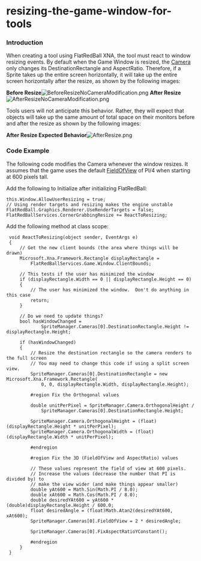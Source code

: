 # resizing-the-game-window-for-tools

### Introduction

When creating a tool using FlatRedBall XNA, the tool must react to window resizing events. By default when the Game Window is resized, the [Camera](../../../../frb/docs/index.php) only changes its DestinationRectangle and AspectRatio. Therefore, if a Sprite takes up the entire screen horizontally, it will take up the entire screen horizontally after the resize, as shown by the following images:

**Before Resize**![BeforeResizeNoCameraModification.png](../../../../media/migrated_media-BeforeResizeNoCameraModification.png) **After Resize**![AfterResizeNoCameraModification.png](../../../../media/migrated_media-AfterResizeNoCameraModification.png)

Tools users will not anticipate this behavior. Rather, they will expect that objects will take up the same amount of total space on their monitors before and after the resize as shown by the following images:

**After Resize Expected Behavior**![AfterResize.png](../../../../media/migrated_media-AfterResize.png)

### Code Example

The following code modifies the Camera whenever the window resizes. It assumes that the game uses the default [FieldOfView](../../../../frb/docs/index.php) of PI/4 when starting at 600 pixels tall.

Add the following to Initialize after initializing FlatRedBall:

```
this.Window.AllowUserResizing = true;
// Using render targets and resizing makes the engine unstable
FlatRedBall.Graphics.Renderer.UseRenderTargets = false;
FlatRedBallServices.CornerGrabbingResize += ReactToResizing;
```

Add the following method at class scope:

```
 void ReactToResizing(object sender, EventArgs e)
 {
     // Get the new client bounds (the area where things will be drawn)
     Microsoft.Xna.Framework.Rectangle displayRectangle = 
         FlatRedBallServices.Game.Window.ClientBounds;

     // This tests if the user has minimized the window
     if (displayRectangle.Width == 0 || displayRectangle.Height == 0)
     {
         // The user has minimized the window.  Don't do anything in this case
         return;
     }

     // Do we need to update things?
     bool hasWindowChanged =
             SpriteManager.Cameras[0].DestinationRectangle.Height != displayRectangle.Height;

     if (hasWindowChanged)
     {
         // Resize the destination rectangle so the camera renders to the full screen
         // You may need to change this code if using a split screen view.
         SpriteManager.Cameras[0].DestinationRectangle = new Microsoft.Xna.Framework.Rectangle(
             0, 0, displayRectangle.Width, displayRectangle.Height);

         #region Fix the Orthogonal values

         double unitPerPixel = SpriteManager.Camera.OrthogonalHeight / 
             SpriteManager.Cameras[0].DestinationRectangle.Height;

         SpriteManager.Camera.OrthogonalHeight = (float)(displayRectangle.Height * unitPerPixel);
         SpriteManager.Camera.OrthogonalWidth = (float)(displayRectangle.Width * unitPerPixel);

         #endregion

         #region Fix the 3D (FieldOfView and AspectRatio) values

         // These values represent the field of view at 600 pixels.
         // Increase the values (decrease the number that PI is divided by) to
         // make the view wider (and make things appear smaller)
         double yAt600 = Math.Sin(Math.PI / 8.0);
         double xAt600 = Math.Cos(Math.PI / 8.0);
         double desiredYAt600 = yAt600 * (double)displayRectangle.Height / 600.0;
         float desiredAngle = (float)Math.Atan2(desiredYAt600, xAt600);
         SpriteManager.Cameras[0].FieldOfView = 2 * desiredAngle;

         SpriteManager.Cameras[0].FixAspectRatioYConstant();

         #endregion
     }
 }
```
